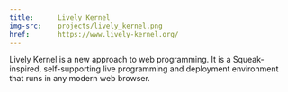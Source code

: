 ```yaml
---
title:      Lively Kernel
img-src:    projects/lively_kernel.png
href:       https://www.lively-kernel.org/
---
```

Lively Kernel is a new approach to web programming. It is a Squeak-inspired, self-supporting live programming and deployment environment that runs in any modern web browser.
